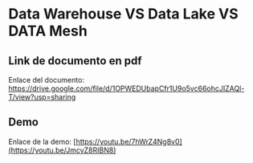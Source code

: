 # Data Warehouse VS Data Lake VS DATA Mesh

## Link de documento en pdf
Enlace del documento: https://drive.google.com/file/d/1OPWEDUbapCfr1U9o5vc66ohcJIZAQl-T/view?usp=sharing

## Demo
Enlace de la demo: [https://youtu.be/7hWrZ4Ng8v0](https://youtu.be/JmcyZ8RIBN8)
